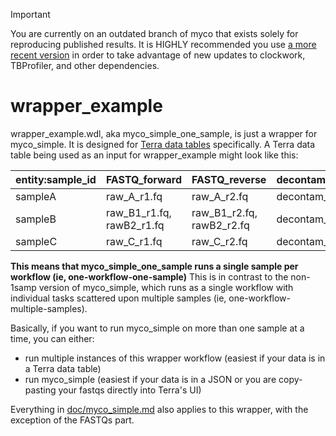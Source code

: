 > [!IMPORTANT]  
> You are currently on an outdated branch of myco that exists solely for reproducing published results. It is HIGHLY recommended you use [a more recent version](https://github.com/aofarrel/myco) in order to take advantage of new updates to clockwork, TBProfiler, and other dependencies.

# wrapper_example

wrapper_example.wdl, aka myco_simple_one_sample, is just a wrapper for myco_simple. It is designed for [Terra data tables](https://support.terra.bio/hc/en-us/articles/360025758392) specifically. A Terra data table being used as an input for wrapper_example might look like this:

| entity:sample_id | FASTQ_forward             | FASTQ_reverse             | decontaminated_fastq_1 | decontaminated_fastq_2 |
|------------------|---------------------------|---------------------------|------------------------|------------------------|
| sampleA          | raw_A_r1.fq               | raw_A_r2.fq               | decontam_A_r1.fq       | decontam_A_r2.fq       |
| sampleB          | raw_B1_r1.fq, rawB2_r1.fq | raw_B1_r2.fq, rawB2_r2.fq | decontam_B_r1.fq       | decontam_B_r2.fq       |
| sampleC          | raw_C_r1.fq               | raw_C_r2.fq               | decontam_C_r1.fq       | decontam_C_r2.fq       |
 
 
**This means that myco_simple_one_sample runs a single sample per workflow (ie, one-workflow-one-sample)** This is in contrast to the non-1samp version of myco_simple, which runs as a single workflow with individual tasks scattered upon multiple samples (ie, one-workflow-multiple-samples). 

Basically, if you want to run myco_simple on more than one sample at a time, you can either: 
* run multiple instances of this wrapper workflow (easiest if your data is in a Terra data table)
* run myco_simple (easiest if your data is in a JSON or you are copy-pasting your fastqs directly into Terra's UI)

Everything in [doc/myco_simple.md](./myco_simple.md) also applies to this wrapper, with the exception of the FASTQs part.